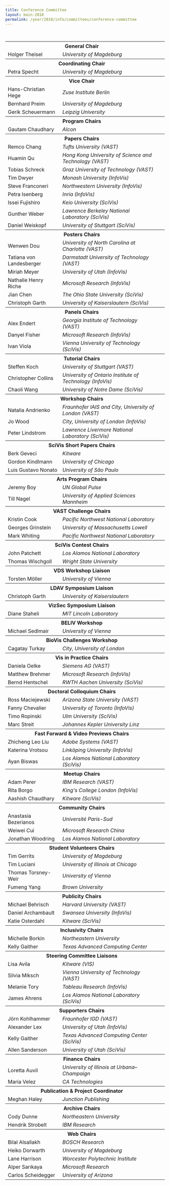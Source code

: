 ```yaml
---
title: Conference Committee
layout: main-2018
permalink: /year/2018/info/committees/conference-committee
---
```


<table border='0' class='committee_list'>
  <tbody>
    <tr class='committee_section'>
      <th colspan='2'>General Chair</th>
      <th>&nbsp;</th>
    </tr>
    <tr>
      <td>Holger Theisel</td>
      <td><i>University of Magdeburg</i></td>
    </tr>
    <tr class='committee_section'>
      <th colspan='2'>Coordinating Chair</th>
      <th>&nbsp;</th>
    </tr>
    <tr>
      <td>Petra Specht</td>
      <td><i>University of Magdeburg</i></td>
    </tr>
    <tr class='committee_section'>
      <th colspan='2'>Vice Chair</th>
      <th>&nbsp;</th>
    </tr>
    <tr>
      <td>Hans-Christian Hege</td>
      <td><i>Zuse Institute Berlin</i></td>
    </tr>
    <tr>
      <td>Bernhard Preim</td>
      <td><i>University of Magdeburg</i></td>
    </tr>
    <tr>
      <td>Gerik Scheuermann</td>
      <td><i>Leipzig University</i></td>
    </tr>
    <tr class='committee_section'>
      <th colspan='2'>Program Chairs</th>
      <th>&nbsp;</th>
    </tr>
    <tr>
      <td>Gautam Chaudhary</td>
      <td><i>Alcon</i></td>
    </tr>
    <tr class='committee_section'>
      <th colspan='2'>Papers Chairs</th>
      <th>&nbsp;</th>
    </tr>
    <tr>
      <td>Remco Chang</td>
      <td><i>Tufts University (VAST)</i></td>
    </tr>
    <tr>
      <td>Huamin Qu</td>
      <td><i>Hong Kong University of Science and Technology (VAST)</i></td>
    </tr>
    <tr>
      <td>Tobias Schreck</td>
      <td><i>Graz University of Technology (VAST)</i></td>
    </tr>
    <tr>
      <td>Tim Dwyer</td>
      <td><i>Monash University (InfoVis)</i></td>
    </tr>
    <tr>
      <td>Steve Franconeri</td>
      <td><i>Northwestern University (InfoVis)</i></td>
    </tr>
    <tr>
      <td>Petra Isenberg</td>
      <td><i>Inria (InfoVis)</i></td>
    </tr>
    <tr>
      <td>Issei Fujishiro</td>
      <td><i>Keio University (SciVis)</i></td>
    </tr>
    <tr>
      <td>Gunther Weber</td>
      <td><i>Lawrence Berkeley National Laboratory (SciVis)</i></td>
    </tr>
    <tr>
      <td>Daniel Weiskopf</td>
      <td><i>University of Stuttgart (SciVis)</i></td>
    </tr>
    <tr class='committee_section'>
      <th colspan='2'>Posters Chairs</th>
      <th>&nbsp;</th>
    </tr>
    <tr>
      <td>Wenwen Dou</td>
      <td><i>University of North Carolina at Charlotte (VAST)</i></td>
    </tr>
    <tr>
      <td>Tatiana von Landesberger</td>
      <td><i>Darmstadt University of Technology (VAST)</i></td>
    </tr>
    <tr>
      <td>Miriah Meyer</td>
      <td><i>University of Utah (InfoVis)</i></td>
    </tr><tr>
      <td>Nathalie Henry Riche</td>
      <td><i>Microsoft Research (InfoVis)</i></td>
    </tr>
    <tr>
      <td>Jian Chen</td>
      <td><i>The Ohio State University (SciVis)</i></td>
    </tr>
    <tr>
      <td>Christoph Garth</td>
      <td><i>University of Kaiserslautern (SciVis)</i></td>
    </tr>
    <tr class='committee_section'>
      <th colspan='2'>Panels Chairs</th>
      <th>&nbsp;</th>
    </tr>
    <tr>
      <td>Alex Endert</td>
      <td><i>Georgia Institute of Technology (VAST)</i></td>
    </tr>
    <tr>
      <td>Danyel Fisher</td>
      <td><i>Microsoft Research (InfoVis)</i></td>
    </tr>
    <tr>
      <td>Ivan Viola</td>
      <td><i>Vienna University of Technology (SciVis)</i></td>
    </tr>
    <tr class='committee_section'>
      <th colspan='2'>Tutorial Chairs</th>
      <th>&nbsp;</th>
    </tr>
    <tr>
      <td>Steffen Koch</td>
      <td><i>University of Stuttgart (VAST)</i></td>
    </tr>
    <tr>
      <td>Christopher Collins</td>
      <td><i>University of Ontario Institute of Technology (InfoVis)</i></td>
    </tr>
    <tr>
      <td>Chaoli Wang</td>
      <td><i>University of Notre Dame (SciVis)</i></td>
    </tr>
    <tr class='committee_section'>
      <th colspan='2'>Workshop Chairs</th>
      <th>&nbsp;</th>
    </tr>
    <tr>
      <td>Natalia Andrienko</td>
      <td><i>Fraunhofer IAIS and City, University of London (VAST)</i></td>
    </tr>
    <tr>
      <td>Jo Wood</td>
      <td><i>City, University of London (InfoVis)</i></td>
    </tr>
    <tr>
      <td>Peter Lindstrom</td>
      <td><i>Lawrence Livermore National Laboratory (SciVis)</i></td>
    </tr>
    <tr class='committee_section'>
      <th colspan='2'>SciVis Short Papers Chairs</th>
      <th>&nbsp;</th>
    </tr>
     <tr>
      <td>Berk Geveci</td>
      <td><i>Kitware</i></td>
    </tr>
    <tr>
      <td>Gordon Kindlmann</td>
      <td><i>University of Chicago</i></td>
    </tr>
    <tr>
      <td>Luis Gustavo Nonato</td>
      <td><i>University of São Paulo</i></td>
    </tr>
    <tr class='committee_section'>
      <th colspan='2'>Arts Program Chairs</th>
      <th>&nbsp;</th>
    </tr>
    <tr>
      <td>Jeremy Boy</td>
      <td><i>UN Global Pulse</i></td>
    </tr>
    <tr>
      <td>Till Nagel</td>
      <td><i>University of Applied Sciences Mannheim</i></td>
    </tr>
    <tr class='committee_section'>
      <th colspan='2'>VAST Challenge Chairs</th>
      <th>&nbsp;</th>
    </tr>
    <tr>
      <td>Kristin Cook</td>
      <td><i>Pacific Northwest National Laboratory</i></td>
    </tr>
    <tr>
      <td>Georges Grinstein</td>
      <td><i>University of Massachusetts Lowell</i></td>
    </tr>
    <tr>
      <td>Mark Whiting</td>
      <td><i>Pacific Northwest National Laboratory</i></td>
    </tr>
    <tr class='committee_section'>
      <th colspan='2'>SciVis Contest Chairs</th>
      <th>&nbsp;</th>
    </tr>
    <tr>
      <td>John Patchett</td>
      <td><i>Los Alamos National Laboratory</i></td>
    </tr>
    <tr>
      <td>Thomas Wischgoll</td>
      <td><i>Wright State University</i></td>
    </tr>
    <tr class='committee_section'>
      <th colspan='2'>VDS Workshop Liaison</th>
      <th>&nbsp;</th>
    </tr>
    <tr>
      <td>Torsten Möller</td>
      <td><i>University of Vienna</i></td>
    </tr>
    <tr class='committee_section'>
      <th colspan='2'>LDAV Symposium Liaison</th>
      <th>&nbsp;</th>
    </tr>
    <tr>
      <td>Christoph Garth</td>
      <td><i>University of Kaiserslautern</i></td>
    </tr>
    <tr class='committee_section'>
      <th colspan='2'>VizSec Symposium Liaison</th>
      <th>&nbsp;</th>
    </tr>
    <tr>
      <td>Diane Staheli</td>
      <td><i>MIT Lincoln Laboratory</i></td>
    </tr>
    <tr class='committee_section'>
      <th colspan='2'>BELIV Workshop</th>
      <th>&nbsp;</th>
    </tr>
    <tr>
      <td>Michael Sedlmair</td>
      <td><i>University of Vienna</i></td>
    </tr>
    <tr class='committee_section'>
      <th colspan='2'>BioVis Challenges Workshop</th>
      <th>&nbsp;</th>
    </tr>
    <tr>
      <td>Cagatay Turkay</td>
      <td><i>City, University of London</i></td>
    </tr>
    <tr class='committee_section'>
      <th colspan='2'>Vis in Practice Chairs</th>
      <th>&nbsp;</th>
    </tr>
    <tr>
      <td>Daniela Oelke</td>
      <td><i>Siemens AG (VAST)</i></td>
    </tr>
    <tr>
      <td>Matthew Brehmer</td>
      <td><i>Microsoft Research (InfoVis)</i></td>
    </tr>
    <tr>
      <td>Bernd Hentschel</td>
      <td><i>RWTH Aachen University (SciVis)</i></td>
    </tr>
    <tr class='committee_section'>
      <th colspan='2'>Doctoral Colloquium Chairs</th>
      <th>&nbsp;</th>
    </tr>
    <tr>
      <td>Ross Maciejewski</td>
      <td><i>Arizona State University (VAST)</i></td>
    </tr>
    <tr>
      <td>Fanny Chevalier</td>
      <td><i>University of Toronto (InfoVis)</i></td>
    </tr>
    <tr>
      <td>Timo Ropinski</td>
      <td><i>Ulm University (SciVis)</i></td>
    </tr>
    <tr>
      <td>Marc Streit</td>
      <td><i>Johannes Kepler University Linz</i></td>
    </tr>
    <tr class='committee_section'>
      <th colspan='2'>Fast Forward &amp; Video Previews Chairs</th>
      <th>&nbsp;</th>
    </tr>
    <tr>
      <td>Zhicheng Leo Liu</td>
      <td><i>Adobe Systems (VAST)</i></td>
    </tr>
    <tr>
      <td>Katerina Vrotsou</td>
      <td><i>Linköping University (InfoVis)</i></td>
    </tr>
    <tr>
      <td>Ayan Biswas</td>
      <td><i>Los Alamos National Laboratory (SciVis)</i></td>
    </tr>
    <tr class='committee_section'>
      <th colspan='2'>Meetup Chairs</th>
      <th>&nbsp;</th>
    </tr>
    <tr>
      <td>Adam Perer</td>
      <td><i>IBM Research (VAST)</i></td>
    </tr>
    <tr>
      <td>Rita Borgo</td>
      <td><i>King's College London (InfoVis)</i></td>
    </tr>
    <tr>
      <td>Aashish Chaudhary</td>
      <td><i>Kitware (SciVis)</i></td>
    </tr>
    <tr class='committee_section'>
      <th colspan='2'>Community Chairs</th>
      <th>&nbsp;</th>
    </tr>
    <tr>
      <td>Anastasia Bezerianos</td>
      <td><i>Université Paris-Sud</i></td>
    </tr>
    <tr>
      <td>Weiwei Cui</td>
      <td><i>Microsoft Research China</i></td>
    </tr>
    <tr>
      <td>Jonathan Woodring</td>
      <td><i>Los Alamos National Laboratory</i></td>
    </tr>
    <tr class='committee_section'>
      <th colspan='2'>Student Volunteers Chairs</th>
      <th>&nbsp;</th>
    </tr>
    <tr>
      <td>Tim Gerrits</td>
      <td><i>University of Magdeburg</i></td>
    </tr>
    <tr>
      <td>Tim Luciani</td>
      <td><i>University of Illinois at Chicago</i></td>
    </tr>
    <tr>
      <td>Thomas Torsney-Weir</td>
      <td><i>University of Vienna</i></td>
    </tr>
    <tr>
      <td>Fumeng Yang</td>
      <td><i>Brown University</i></td>
    </tr>
    <tr class='committee_section'>
      <th colspan='2'>Publicity Chairs</th>
      <th>&nbsp;</th>
    </tr>
    <tr>
      <td>Michael Behrisch</td>
      <td><i>Harvard University (VAST)</i></td>
    </tr>
    <tr>
      <td>Daniel Archambault</td>
      <td><i>Swansea University (InfoVis)</i></td>
    </tr>
    <tr>
      <td>Katie Osterdahl</td>
      <td><i>Kitware (SciVis)</i></td>
    </tr>
    <tr class='committee_section'>
      <th colspan='2'>Inclusivity Chairs</th>
      <th>&nbsp;</th>
    </tr>
    <tr>
      <td>Michelle Borkin</td>
      <td><i>Northeastern University</i></td>
    </tr>
    <tr>
      <td>Kelly Gaither</td>
      <td><i>Texas Advanced Computing Center</i></td>
    </tr>
    <tr class='committee_section'>
      <th colspan='2'>Steering Committee Liaisons</th>
      <th>&nbsp;</th>
    </tr>
    <tr>
      <td>Lisa Avila</td>
      <td><i>Kitware (VIS)</i></td>
    </tr>
    <tr>
      <td>Silvia Miksch</td>
      <td><i>Vienna University of Technology (VAST)</i></td>
    </tr>
    <tr>
      <td>Melanie Tory</td>
      <td><i>Tableau Research (InfoVis)</i></td>
    </tr>
    <tr>
      <td>James Ahrens</td>
      <td><i>Los Alamos National Laboratory (SciVis)</i></td>
    </tr>
    <tr class='committee_section'>
      <th colspan='2'>Supporters Chairs</th>
      <th>&nbsp;</th>
    </tr>
    <tr>
      <td>Jörn Kohlhammer</td>
      <td><i>Fraunhofer IGD (VAST)</i></td>
    </tr>
    <tr>
      <td>Alexander Lex</td>
      <td><i>University of Utah (InfoVis)</i></td>
    </tr>
    <tr>
      <td>Kelly Gaither</td>
      <td><i>Texas Advanced Computing Center (SciVis)</i></td>
    </tr>
    <tr>
      <td>Allen Sanderson</td>
      <td><i>University of Utah (SciVis)</i></td>
    </tr>
    <tr class='committee_section'>
      <th colspan='2'>Finance Chairs</th>
      <th>&nbsp;</th>
    </tr>
    <tr>
      <td>Loretta Auvil</td>
      <td><i>University of Illinois at Urbana–Champaign</i></td>
    </tr>
    <tr>
      <td>Maria Velez</td>
      <td><i>CA Technologies</i></td>
    </tr>
    <tr class='committee_section'>
      <th colspan='2'>Publication &amp; Project Coordinator</th>
      <th>&nbsp;</th>
    </tr>
    <tr>
      <td>Meghan Haley</td>
      <td><i>Junction Publishing</i></td>
    </tr>
    <tr class='committee_section'>
      <th colspan='2'>Archive Chairs</th>
      <th>&nbsp;</th>
    </tr>
    <tr>
      <td>Cody Dunne</td>
      <td><i>Northeastern University</i></td>
    </tr>
    <tr>
      <td>Hendrik Strobelt</td>
      <td><i>IBM Research</i></td>
    </tr>
    <tr class='committee_section'>
      <th colspan='2'>Web Chairs</th>
      <th>&nbsp;</th>
    </tr>
    <tr>
      <td>Bilal Alsallakh</td>
      <td><i>BOSCH Research</i></td>
    </tr>
    <tr>
      <td>Heiko Dorwarth</td>
      <td><i>University of Magdeburg</i></td>
    </tr>
    <tr>
      <td>Lane Harrison</td>
      <td><i>Worcester Polytechnic Institute</i></td>
    </tr>
    <tr>
      <td>Alper Sarıkaya</td>
      <td><i>Microsoft Research</i></td>
    </tr>
    <tr>
      <td>Carlos Scheidegger</td>
      <td><i>University of Arizona</i></td>
    </tr>
  </tbody>
</table>


